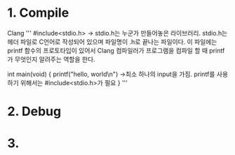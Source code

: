 # 1. Compile
Clang
'''
#include<stdio.h> -> stdio.h는 누군가 만들어놓은 라이브러리. stdio.h는 헤더 파일로 C언어로 작성되어 있으며 파일명이 .h로 끝나는 파일이다. 이 파일에는 printf 함수의 프로토타입이 있어서 Clang 컴파일러가 프로그램을 컴파일 할 때 printf가 무엇인지 알려주는 역할을 한다.

int main(void)
{
  printf("hello, world\n") ->최소 하나의 input을 가짐. printf를 사용하기 위해서는 #include<stdio.h>가 필요
}
'''


# 2. Debug



# 3. 
